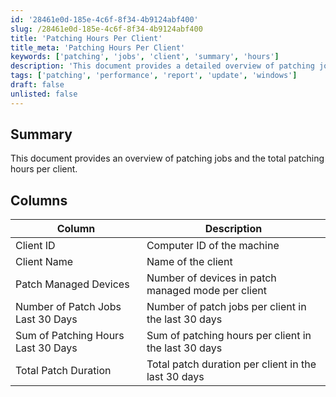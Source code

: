 ```yaml
---
id: '28461e0d-185e-4c6f-8f34-4b9124abf400'
slug: /28461e0d-185e-4c6f-8f34-4b9124abf400
title: 'Patching Hours Per Client'
title_meta: 'Patching Hours Per Client'
keywords: ['patching', 'jobs', 'client', 'summary', 'hours']
description: 'This document provides a detailed overview of patching jobs and the total patching hours for each client over the last 30 days. It includes key metrics such as the number of devices in patch managed mode and the total patch duration.'
tags: ['patching', 'performance', 'report', 'update', 'windows']
draft: false
unlisted: false
---
```


## Summary

This document provides an overview of patching jobs and the total patching hours per client.

## Columns

| Column                             | Description                                               |
|------------------------------------|-----------------------------------------------------------|
| Client ID                          | Computer ID of the machine                                |
| Client Name                        | Name of the client                                        |
| Patch Managed Devices              | Number of devices in patch managed mode per client       |
| Number of Patch Jobs Last 30 Days  | Number of patch jobs per client in the last 30 days      |
| Sum of Patching Hours Last 30 Days | Sum of patching hours per client in the last 30 days     |
| Total Patch Duration               | Total patch duration per client in the last 30 days      |
